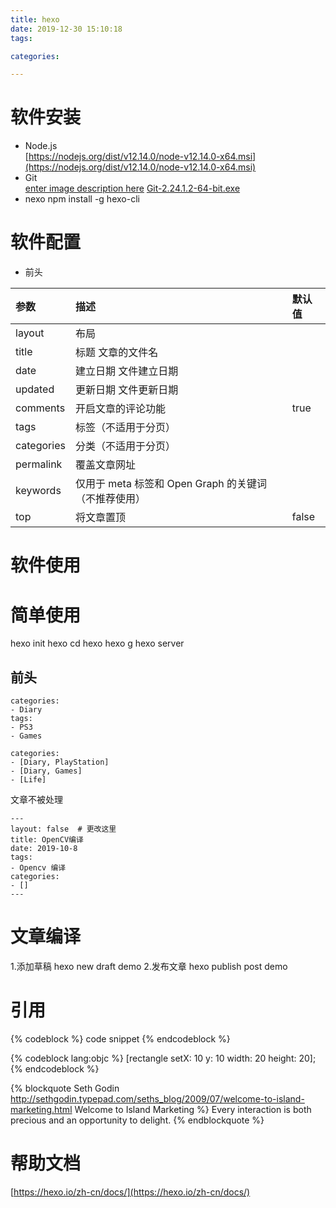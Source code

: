 ```yaml
---
title: hexo
date: 2019-12-30 15:10:18
tags:

categories:

---
```




# 软件安装 #
- Node.js   
[https://nodejs.org/dist/v12.14.0/node-v12.14.0-x64.msi](https://nodejs.org/dist/v12.14.0/node-v12.14.0-x64.msi)    
- Git  
[enter image description here](https://git-scm.com) 
[Git-2.24.1.2-64-bit.exe](https://github.com/git-for-windows/git/releases/download/v2.24.1.windows.2/Git-2.24.1.2-64-bit.exe)
- nexo
npm install -g hexo-cli

# 软件配置 #
- 前头

参数|	描述|	默认值
:-|:-|:-
layout	|布局	
title	|标题	文章的文件名
date	|建立日期	文件建立日期
updated	|更新日期	文件更新日期
comments	|开启文章的评论功能	|true
tags	|标签（不适用于分页）	
categories	|分类（不适用于分页）	
permalink	|覆盖文章网址	
keywords	|仅用于 meta 标签和 Open Graph 的关键词（不推荐使用）	
top |将文章置顶 | false

# 软件使用 #



# 简单使用 #
hexo init hexo
cd hexo
hexo g
hexo server
## 前头 ##
```
categories:
- Diary
tags:
- PS3
- Games

categories:
- [Diary, PlayStation]
- [Diary, Games]
- [Life]
```

文章不被处理

```
---
layout: false  # 更改这里
title: OpenCV编译  
date: 2019-10-8 
tags: 
- Opencv 编译
categories:
- []
---
```

# 文章编译 #
1.添加草稿
hexo new draft demo
2.发布文章
hexo publish post demo

# 引用 #
{% codeblock %}
code snippet
{% endcodeblock %}

{% codeblock lang:objc %}
[rectangle setX: 10 y: 10 width: 20 height: 20];
{% endcodeblock %}

{% blockquote Seth Godin http://sethgodin.typepad.com/seths_blog/2009/07/welcome-to-island-marketing.html Welcome to Island Marketing %}
Every interaction is both precious and an opportunity to delight.
{% endblockquote %}

# 帮助文档  #
[https://hexo.io/zh-cn/docs/](https://hexo.io/zh-cn/docs/)
